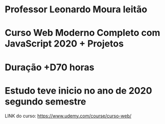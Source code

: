 # Professor Leonardo Moura leitão
# Curso Web Moderno Completo com JavaScript 2020 + Projetos
# Duração +D70 horas
# Estudo teve inicio no ano de 2020 segundo semestre 

LINK do curso: https://www.udemy.com/course/curso-web/
